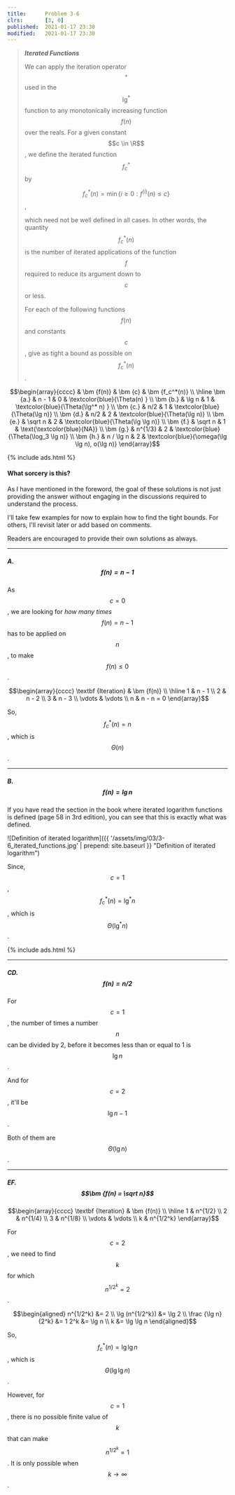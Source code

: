 ```yaml
---
title:      Problem 3-6
clrs:       [3, 0]
published:  2021-01-17 23:30
modified:   2021-01-17 23:30
---
```


> ***Iterated Functions***
>
> We can apply the iteration operator $$^*$$ used in the $$\lg^*$$ function to any monotonically increasing function $$f(n)$$ over the reals. For a given constant $$c \in \R$$, we define the iterated function $$f_c^*$$ by
>
> $$f_c^*(n) = \min\{ i \geq 0 : f^{(i)}(n) \leq c \}$$,
>
> which need not be well defined in all cases. In other words, the quantity $$f_c^*(n)$$ is the number of iterated applications of the function $$f$$ required to reduce its argument down to $$c$$ or less.
>
> For each of the following functions $$f(n)$$ and constants $$c$$, give as tight a bound as possible on $$f_c^*(n)$$.

$$\begin{array}{cccc}
         & \bm {f(n)} & \bm {c}     &  \bm {f_c^*(n)} \\
\hline
\bm {a.} & n - 1      & 0           & \textcolor{blue}{\Theta(n) }      \\
\bm {b.} & \lg n      & 1           & \textcolor{blue}{\Theta(\lg^* n) }      \\
\bm {c.} & n/2        & 1           & \textcolor{blue}{\Theta(\lg n)}      \\
\bm {d.} & n/2        & 2           & \textcolor{blue}{\Theta(\lg n)}      \\
\bm {e.} & \sqrt n    & 2           & \textcolor{blue}{\Theta(\lg \lg n)}      \\
\bm {f.} & \sqrt n    & 1           & \text{\textcolor{blue}{NA}}      \\
\bm {g.} & n^{1/3}    & 2           & \textcolor{blue}{\Theta(\log_3 \lg n)}      \\
\bm {h.} & n / \lg n  & 2           & \textcolor{blue}{\omega(\lg \lg n), o(\lg n)}
\end{array}$$

{% include ads.html %}

#### What sorcery is this?

As I have mentioned in the foreword, the goal of these solutions is not just providing the answer without engaging in the discussions required to understand the process.

I'll take few examples for now to explain how to find the tight bounds. For others, I'll revisit later or add based on comments.

Readers are encouraged to provide their own solutions as always.

___

##### A. $$\bm {f(n) = n - 1}$$

As $$c = 0$$, we are looking for _how many times_ $$f(n) = n - 1$$ has to be applied on $$n$$, to make $$f(n) \leq 0$$.

$$\begin{array}{cccc}
\textbf {Iteration} & \bm {f(n)} \\
\hline
1                   & n - 1      \\
2                   & n - 2      \\
3                   & n - 3      \\
\vdots              & \vdots     \\
n                   & n - n = 0  
\end{array}$$

So, $$f_c^*(n) = n$$, which is $$\Theta(n)$$.

___

##### B. $$\bm {f(n) = \lg n}$$

If you have read the section in the book where iterated logarithm functions is defined (page 58 in 3rd edition), you can see that this is exactly what was defined.

![Definition of iterated logarithm]({{ '/assets/img/03/3-6_iterated_functions.jpg' | prepend: site.baseurl }} "Definition of iterated logarithm")

Since, $$c = 1$$, $$f_c^*(n) = \lg^* n$$, which is $$\Theta(\lg^* n)$$.

{% include ads.html %}

___

##### CD. $$\bm {f(n) = n/2}$$

For $$c = 1$$, the number of times a number $$n$$ can be divided by 2, before it becomes less than or equal to 1 is $$\lg n$$.

And for $$c = 2$$, it'll be $$\lg n - 1$$.

Both of them are $$\Theta(\lg n)$$.

___

##### EF. $$\bm {f(n) = \sqrt n}$$

$$\begin{array}{cccc}
\textbf {Iteration} & \bm {f(n)} \\
\hline
1                   & n^{1/2}      \\
2                   & n^{1/4}      \\
3                   & n^{1/8}      \\
\vdots              & \vdots     \\
k                   & n^{1/2^k}  
\end{array}$$

For $$c = 2$$, we need to find $$k$$ for which $$n^{1/2^k} = 2$$.

$$\begin{aligned}
n^{1/2^k}           &= 2 \\
\lg (n^{1/2^k})     &= \lg 2 \\
\frac {\lg n} {2^k} &= 1
2^k                 &= \lg n \\
k                   &= \lg \lg n
\end{aligned}$$

So, $$f_c^*(n) = \lg \lg n$$, which is $$\Theta(\lg \lg n)$$.

However, for $$c = 1$$, there is no possible finite value of $$k$$ that can make $$n^{1/2^k} = 1$$. It is only possible when $$k \to \infty$$.
